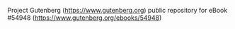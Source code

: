 Project Gutenberg (https://www.gutenberg.org) public repository for
eBook #54948 (https://www.gutenberg.org/ebooks/54948)
